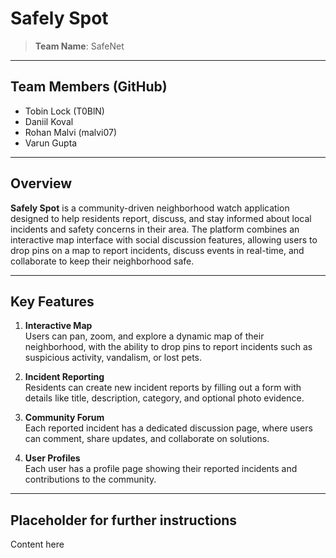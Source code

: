 # Safely Spot

> **Team Name**: SafeNet

---

## Team Members (GitHub)
- Tobin Lock (T0BlN)
- Daniil Koval
- Rohan Malvi (malvi07)
- Varun Gupta

---

## Overview

**Safely Spot** is a community-driven neighborhood watch application designed to help residents report, discuss, and stay informed about local incidents and safety concerns in their area. The platform combines an interactive map interface with social discussion features, allowing users to drop pins on a map to report incidents, discuss events in real-time, and collaborate to keep their neighborhood safe.

---

## Key Features

1. **Interactive Map**  
Users can pan, zoom, and explore a dynamic map of their neighborhood, with the ability to drop pins to report incidents such as suspicious activity, vandalism, or lost pets.

2. **Incident Reporting**  
Residents can create new incident reports by filling out a form with details like title, description, category, and optional photo evidence.

3. **Community Forum**  
Each reported incident has a dedicated discussion page, where users can comment, share updates, and collaborate on solutions.

4. **User Profiles**  
Each user has a profile page showing their reported incidents and contributions to the community.

---

## Placeholder for further instructions
Content here
